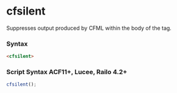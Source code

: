 # cfsilent

Suppresses output produced by CFML within the body of the tag.

### Syntax

```html
<cfsilent>
```

### Script Syntax ACF11+, Lucee, Railo 4.2+

```javascript
cfsilent();
```
